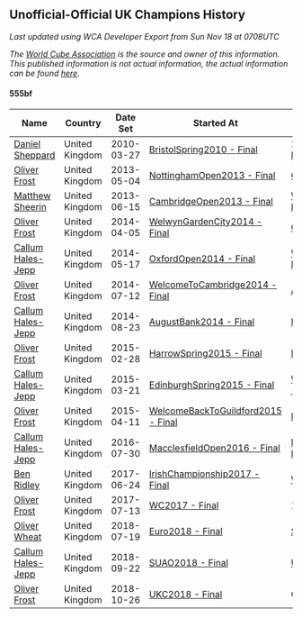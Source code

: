 ## Unofficial-Official UK Champions History

*Last updated using WCA Developer Export from Sun Nov 18 at 0708UTC*

*The [World Cube Association](https://www.worldcubeassociation.org) is the source and owner of this information. This published information is not actual information, the actual information can be found [here](https://www.worldcubeassociation.org/results).*

#### 555bf

|Name|Country|Date Set|Started At|Ended At|Days Held|  
|--|--|--|--|--|--|  
|[Daniel Sheppard](https://www.worldcubeassociation.org/persons/2009SHEP01)|United Kingdom|2010-03-27|[BristolSpring2010 - Final](https://www.worldcubeassociation.org/competitions/BristolSpring2010/results/all#e555bf_f)|1 year after [RapidashOpen2012](https://www.worldcubeassociation.org/competitions/RapidashOpen2012/results/all#e555bf_f)|1114|  
|[Oliver Frost](https://www.worldcubeassociation.org/persons/2012FROS01)|United Kingdom|2013-05-04|[NottinghamOpen2013 - Final](https://www.worldcubeassociation.org/competitions/NottinghamOpen2013/results/all#e555bf_f)|[CambridgeOpen2013 - Final](https://www.worldcubeassociation.org/competitions/CambridgeOpen2013/results/all#e555bf_f)|42|  
|[Matthew Sheerin](https://www.worldcubeassociation.org/persons/2009SHEE01)|United Kingdom|2013-06-15|[CambridgeOpen2013 - Final](https://www.worldcubeassociation.org/competitions/CambridgeOpen2013/results/all#e555bf_f)|[WelwynGardenCity2014 - Final](https://www.worldcubeassociation.org/competitions/WelwynGardenCity2014/results/all#e555bf_f)|294|  
|[Oliver Frost](https://www.worldcubeassociation.org/persons/2012FROS01)|United Kingdom|2014-04-05|[WelwynGardenCity2014 - Final](https://www.worldcubeassociation.org/competitions/WelwynGardenCity2014/results/all#e555bf_f)|[OxfordOpen2014 - Final](https://www.worldcubeassociation.org/competitions/OxfordOpen2014/results/all#e555bf_f)|42|  
|[Callum Hales-Jepp](https://www.worldcubeassociation.org/persons/2012HALE01)|United Kingdom|2014-05-17|[OxfordOpen2014 - Final](https://www.worldcubeassociation.org/competitions/OxfordOpen2014/results/all#e555bf_f)|[WelcomeToCambridge2014 - Final](https://www.worldcubeassociation.org/competitions/WelcomeToCambridge2014/results/all#e555bf_f)|56|  
|[Oliver Frost](https://www.worldcubeassociation.org/persons/2012FROS01)|United Kingdom|2014-07-12|[WelcomeToCambridge2014 - Final](https://www.worldcubeassociation.org/competitions/WelcomeToCambridge2014/results/all#e555bf_f)|[AugustBank2014 - Final](https://www.worldcubeassociation.org/competitions/AugustBank2014/results/all#e555bf_f)|43|  
|[Callum Hales-Jepp](https://www.worldcubeassociation.org/persons/2012HALE01)|United Kingdom|2014-08-23|[AugustBank2014 - Final](https://www.worldcubeassociation.org/competitions/AugustBank2014/results/all#e555bf_f)|[HarrowSpring2015 - Final](https://www.worldcubeassociation.org/competitions/HarrowSpring2015/results/all#e555bf_f)|188|  
|[Oliver Frost](https://www.worldcubeassociation.org/persons/2012FROS01)|United Kingdom|2015-02-28|[HarrowSpring2015 - Final](https://www.worldcubeassociation.org/competitions/HarrowSpring2015/results/all#e555bf_f)|[EdinburghSpring2015 - Final](https://www.worldcubeassociation.org/competitions/EdinburghSpring2015/results/all#e555bf_f)|21|  
|[Callum Hales-Jepp](https://www.worldcubeassociation.org/persons/2012HALE01)|United Kingdom|2015-03-21|[EdinburghSpring2015 - Final](https://www.worldcubeassociation.org/competitions/EdinburghSpring2015/results/all#e555bf_f)|[WelcomeBackToGuildford2015 - Final](https://www.worldcubeassociation.org/competitions/WelcomeBackToGuildford2015/results/all#e555bf_f)|21|  
|[Oliver Frost](https://www.worldcubeassociation.org/persons/2012FROS01)|United Kingdom|2015-04-11|[WelcomeBackToGuildford2015 - Final](https://www.worldcubeassociation.org/competitions/WelcomeBackToGuildford2015/results/all#e555bf_f)|[MacclesfieldOpen2016 - Final](https://www.worldcubeassociation.org/competitions/MacclesfieldOpen2016/results/all#e555bf_f)|476|  
|[Callum Hales-Jepp](https://www.worldcubeassociation.org/persons/2012HALE01)|United Kingdom|2016-07-30|[MacclesfieldOpen2016 - Final](https://www.worldcubeassociation.org/competitions/MacclesfieldOpen2016/results/all#e555bf_f)|[IrishChampionship2017 - Final](https://www.worldcubeassociation.org/competitions/IrishChampionship2017/results/all#e555bf_f)|329|  
|[Ben Ridley](https://www.worldcubeassociation.org/persons/2016RIDL01)|United Kingdom|2017-06-24|[IrishChampionship2017 - Final](https://www.worldcubeassociation.org/competitions/IrishChampionship2017/results/all#e555bf_f)|[WC2017 - Final](https://www.worldcubeassociation.org/competitions/WC2017/results/all#e555bf_f)|21|  
|[Oliver Frost](https://www.worldcubeassociation.org/persons/2012FROS01)|United Kingdom|2017-07-13|[WC2017 - Final](https://www.worldcubeassociation.org/competitions/WC2017/results/all#e555bf_f)|1 year after [WC2017](https://www.worldcubeassociation.org/competitions/WC2017/results/all#e555bf_f)|365|  
|[Oliver Wheat](https://www.worldcubeassociation.org/persons/2016WHEA01)|United Kingdom|2018-07-19|[Euro2018 - Final](https://www.worldcubeassociation.org/competitions/Euro2018/results/all#e555bf_f)|[SUAO2018 - Final](https://www.worldcubeassociation.org/competitions/SUAO2018/results/all#e555bf_f)|63|  
|[Callum Hales-Jepp](https://www.worldcubeassociation.org/persons/2012HALE01)|United Kingdom|2018-09-22|[SUAO2018 - Final](https://www.worldcubeassociation.org/competitions/SUAO2018/results/all#e555bf_f)|[UKC2018 - Final](https://www.worldcubeassociation.org/competitions/UKC2018/results/all#e555bf_f)|35|  
|[Oliver Frost](https://www.worldcubeassociation.org/persons/2012FROS01)|United Kingdom|2018-10-26|[UKC2018 - Final](https://www.worldcubeassociation.org/competitions/UKC2018/results/all#e555bf_f)|Ongoing|21|  
